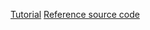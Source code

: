 
[Tutorial](http://www.django-rest-framework.org/tutorial/1-serialization/)
[Reference source code](https://github.com/encode/rest-framework-tutorial/tree/master/snippets)